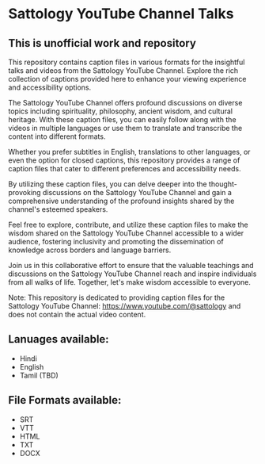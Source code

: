# Sattology YouTube Channel Talks
## This is unofficial work and repository
This repository contains caption files in various formats for the insightful talks and videos from the Sattology YouTube Channel. Explore the rich collection of captions provided here to enhance your viewing experience and accessibility options.

The Sattology YouTube Channel offers profound discussions on diverse topics including spirituality, philosophy, ancient wisdom, and cultural heritage. With these caption files, you can easily follow along with the videos in multiple languages or use them to translate and transcribe the content into different formats.

Whether you prefer subtitles in English, translations to other languages, or even the option for closed captions, this repository provides a range of caption files that cater to different preferences and accessibility needs.

By utilizing these caption files, you can delve deeper into the thought-provoking discussions on the Sattology YouTube Channel and gain a comprehensive understanding of the profound insights shared by the channel's esteemed speakers.

Feel free to explore, contribute, and utilize these caption files to make the wisdom shared on the Sattology YouTube Channel accessible to a wider audience, fostering inclusivity and promoting the dissemination of knowledge across borders and language barriers.

Join us in this collaborative effort to ensure that the valuable teachings and discussions on the Sattology YouTube Channel reach and inspire individuals from all walks of life. Together, let's make wisdom accessible to everyone.

Note: This repository is dedicated to providing caption files for the Sattology YouTube Channel: https://www.youtube.com/@sattology and does not contain the actual video content.

## Lanuages available:
- Hindi
- English
- Tamil (TBD)

## File Formats available:
- SRT
- VTT
- HTML
- TXT
- DOCX
